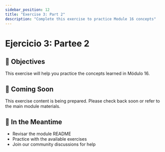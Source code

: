 ```yaml
---
sidebar_position: 12
title: "Exercise 3: Part 2"
description: "Complete this exercise to practice Module 16 concepts"
---
```


# Ejercicio 3: Partee 2

## 🎯 Objectives

This exercise will help you practice the concepts learned in Módulo 16.

## 📝 Coming Soon

This exercise content is being prepared. Please check back soon or refer to the main module materials.

## 🚀 In the Meantime

- Revisar the module README
- Practice with the available exercises
- Join our community discussions for help
